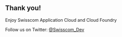 ## Thank you!

Enjoy Swisscom Application Cloud and Cloud Foundry


Follow us on Twitter: [@Swisscom_Dev](http://twitter.com/swisscom_dev)
